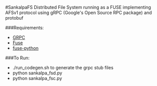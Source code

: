 #SankalpaFS
Distributed File System running as a FUSE implementing AFSv1 protocol using gRPC (Google's Open Source RPC package) and protobuf

###Requirements: 
- [GRPC](http://www.grpc.io/)
- [Fuse](http://fuse.sourceforge.net/)
- [fuse-python](http://sourceforge.net/projects/fuse/files/fuse-python/0.2.1/)

###To Run:
- ./run_codegen.sh to generate the grpc stub files
- python sankalpa_fsd.py <path-to-dir>
- python sankalpa_fsc.py <path-to-mountpoint> <path-to-cache>
